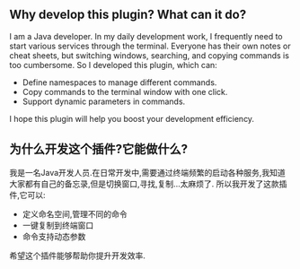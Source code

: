 
<!-- Plugin description -->
## Why develop this plugin? What can it do?
 I am a Java developer. In my daily development work, I frequently need to start various services through the terminal. 
 Everyone has their own notes or cheat sheets, but switching windows, searching, and copying commands is too cumbersome. 
 So I developed this plugin, which can:
- Define namespaces to manage different commands.
- Copy commands to the terminal window with one click.
- Support dynamic parameters in commands.

I hope this plugin will help you boost your development efficiency.

## 为什么开发这个插件?它能做什么?
 我是一名Java开发人员.在日常开发中,需要通过终端频繁的启动各种服务,我知道大家都有自己的备忘录,但是切换窗口,寻找,复制...太麻烦了.
 所以我开发了这款插件,它可以:
- 定义命名空间,管理不同的命令
- 一键复制到终端窗口
- 命令支持动态参数

希望这个插件能够帮助你提升开发效率.
<!-- Plugin description end -->






